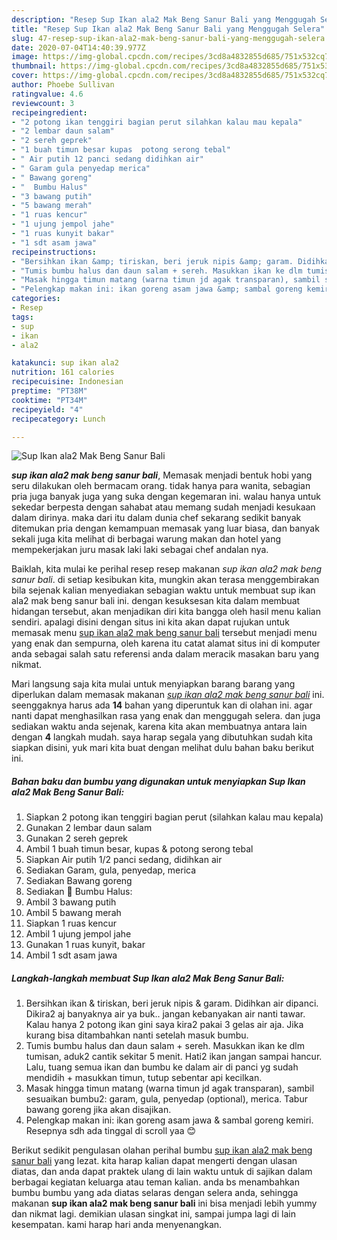```yaml
---
description: "Resep Sup Ikan ala2 Mak Beng Sanur Bali yang Menggugah Selera"
title: "Resep Sup Ikan ala2 Mak Beng Sanur Bali yang Menggugah Selera"
slug: 47-resep-sup-ikan-ala2-mak-beng-sanur-bali-yang-menggugah-selera
date: 2020-07-04T14:40:39.977Z
image: https://img-global.cpcdn.com/recipes/3cd8a4832855d685/751x532cq70/sup-ikan-ala2-mak-beng-sanur-bali-foto-resep-utama.jpg
thumbnail: https://img-global.cpcdn.com/recipes/3cd8a4832855d685/751x532cq70/sup-ikan-ala2-mak-beng-sanur-bali-foto-resep-utama.jpg
cover: https://img-global.cpcdn.com/recipes/3cd8a4832855d685/751x532cq70/sup-ikan-ala2-mak-beng-sanur-bali-foto-resep-utama.jpg
author: Phoebe Sullivan
ratingvalue: 4.6
reviewcount: 3
recipeingredient:
- "2 potong ikan tenggiri bagian perut silahkan kalau mau kepala"
- "2 lembar daun salam"
- "2 sereh geprek"
- "1 buah timun besar kupas  potong serong tebal"
- " Air putih 12 panci sedang didihkan air"
- " Garam gula penyedap merica"
- " Bawang goreng"
- "  Bumbu Halus"
- "3 bawang putih"
- "5 bawang merah"
- "1 ruas kencur"
- "1 ujung jempol jahe"
- "1 ruas kunyit bakar"
- "1 sdt asam jawa"
recipeinstructions:
- "Bersihkan ikan &amp; tiriskan, beri jeruk nipis &amp; garam. Didihkan air dipanci. Dikira2 aj banyaknya air ya buk.. jangan kebanyakan air nanti tawar. Kalau hanya 2 potong ikan gini saya kira2 pakai 3 gelas air aja. Jika kurang bisa ditambahkan nanti setelah masuk bumbu."
- "Tumis bumbu halus dan daun salam + sereh. Masukkan ikan ke dlm tumisan, aduk2 cantik sekitar 5 menit. Hati2 ikan jangan sampai hancur. Lalu, tuang semua ikan dan bumbu ke dalam air di panci yg sudah mendidih + masukkan timun, tutup sebentar api kecilkan."
- "Masak hingga timun matang (warna timun jd agak transparan), sambil sesuaikan bumbu2: garam, gula, penyedap (optional), merica. Tabur bawang goreng jika akan disajikan."
- "Pelengkap makan ini: ikan goreng asam jawa &amp; sambal goreng kemiri. Resepnya sdh ada tinggal di scroll yaa 😊"
categories:
- Resep
tags:
- sup
- ikan
- ala2

katakunci: sup ikan ala2 
nutrition: 161 calories
recipecuisine: Indonesian
preptime: "PT38M"
cooktime: "PT34M"
recipeyield: "4"
recipecategory: Lunch

---
```



![Sup Ikan ala2 Mak Beng Sanur Bali](https://img-global.cpcdn.com/recipes/3cd8a4832855d685/751x532cq70/sup-ikan-ala2-mak-beng-sanur-bali-foto-resep-utama.jpg)

<b><i>sup ikan ala2 mak beng sanur bali</i></b>, Memasak menjadi bentuk hobi yang seru dilakukan oleh bermacam orang. tidak hanya para wanita, sebagian pria juga banyak juga yang suka dengan kegemaran ini. walau hanya untuk sekedar berpesta dengan sahabat atau memang sudah menjadi kesukaan dalam dirinya. maka dari itu dalam dunia chef sekarang sedikit banyak ditemukan pria dengan kemampuan memasak yang luar biasa, dan banyak sekali juga kita melihat di berbagai warung makan dan hotel yang mempekerjakan juru masak laki laki sebagai chef andalan nya.

Baiklah, kita mulai ke perihal resep resep makanan <i>sup ikan ala2 mak beng sanur bali</i>. di setiap kesibukan kita, mungkin akan terasa menggembirakan bila sejenak kalian menyediakan sebagian waktu untuk membuat sup ikan ala2 mak beng sanur bali ini. dengan kesuksesan kita dalam membuat hidangan tersebut, akan menjadikan diri kita bangga oleh hasil menu kalian sendiri. apalagi disini dengan situs ini kita akan dapat rujukan untuk memasak menu <u>sup ikan ala2 mak beng sanur bali</u> tersebut menjadi menu yang enak dan sempurna, oleh karena itu catat alamat situs ini di komputer anda sebagai salah satu referensi anda dalam meracik masakan baru yang nikmat.




Mari langsung saja kita mulai untuk menyiapkan barang barang yang diperlukan dalam memasak makanan <u><i>sup ikan ala2 mak beng sanur bali</i></u> ini. seenggaknya harus ada <b>14</b> bahan yang diperuntuk kan di olahan ini. agar nanti dapat menghasilkan rasa yang enak dan menggugah selera. dan juga sediakan waktu anda sejenak, karena kita akan membuatnya antara lain dengan <b>4</b> langkah mudah. saya harap segala yang dibutuhkan sudah kita siapkan disini, yuk mari kita buat dengan melihat dulu bahan baku berikut ini.

<!--inarticleads1-->

##### Bahan baku dan bumbu yang digunakan untuk menyiapkan Sup Ikan ala2 Mak Beng Sanur Bali:

1. Siapkan 2 potong ikan tenggiri bagian perut (silahkan kalau mau kepala)
1. Gunakan 2 lembar daun salam
1. Gunakan 2 sereh geprek
1. Ambil 1 buah timun besar, kupas &amp; potong serong tebal
1. Siapkan  Air putih 1/2 panci sedang, didihkan air
1. Sediakan  Garam, gula, penyedap, merica
1. Sediakan  Bawang goreng
1. Sediakan  🍒 Bumbu Halus:
1. Ambil 3 bawang putih
1. Ambil 5 bawang merah
1. Siapkan 1 ruas kencur
1. Ambil 1 ujung jempol jahe
1. Gunakan 1 ruas kunyit, bakar
1. Ambil 1 sdt asam jawa




<!--inarticleads2-->

##### Langkah-langkah membuat Sup Ikan ala2 Mak Beng Sanur Bali:

1. Bersihkan ikan &amp; tiriskan, beri jeruk nipis &amp; garam. Didihkan air dipanci. Dikira2 aj banyaknya air ya buk.. jangan kebanyakan air nanti tawar. Kalau hanya 2 potong ikan gini saya kira2 pakai 3 gelas air aja. Jika kurang bisa ditambahkan nanti setelah masuk bumbu.
1. Tumis bumbu halus dan daun salam + sereh. Masukkan ikan ke dlm tumisan, aduk2 cantik sekitar 5 menit. Hati2 ikan jangan sampai hancur. Lalu, tuang semua ikan dan bumbu ke dalam air di panci yg sudah mendidih + masukkan timun, tutup sebentar api kecilkan.
1. Masak hingga timun matang (warna timun jd agak transparan), sambil sesuaikan bumbu2: garam, gula, penyedap (optional), merica. Tabur bawang goreng jika akan disajikan.
1. Pelengkap makan ini: ikan goreng asam jawa &amp; sambal goreng kemiri. Resepnya sdh ada tinggal di scroll yaa 😊




Berikut sedikit pengulasan olahan perihal bumbu <u>sup ikan ala2 mak beng sanur bali</u> yang lezat. kita harap kalian dapat mengerti dengan ulasan diatas, dan anda dapat praktek ulang di lain waktu untuk di sajikan dalam berbagai kegiatan keluarga atau teman kalian. anda bs menambahkan bumbu bumbu yang ada diatas selaras dengan selera anda, sehingga makanan <b>sup ikan ala2 mak beng sanur bali</b> ini bisa menjadi lebih yummy dan nikmat lagi. demikian ulasan singkat ini, sampai jumpa lagi di lain kesempatan. kami harap hari anda menyenangkan.

